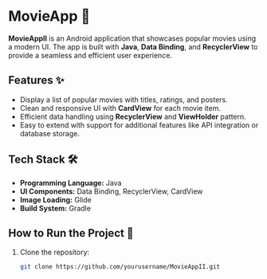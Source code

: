 # MovieApp 🎥

**MovieAppII** is an Android application that showcases popular movies using a modern UI. The app is built with **Java**, **Data Binding**, and **RecyclerView** to provide a seamless and efficient user experience.

## Features ✨
- Display a list of popular movies with titles, ratings, and posters.
- Clean and responsive UI with **CardView** for each movie item.
- Efficient data handling using **RecyclerView** and **ViewHolder** pattern.
- Easy to extend with support for additional features like API integration or database storage.

## Tech Stack 🛠️
- **Programming Language:** Java
- **UI Components:** Data Binding, RecyclerView, CardView
- **Image Loading:** Glide
- **Build System:** Gradle

## How to Run the Project 🚀
1. Clone the repository:
   ```bash
   git clone https://github.com/yourusername/MovieAppII.git
